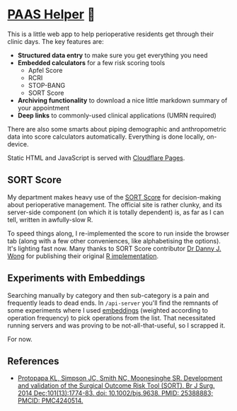 # [PAAS Helper](https://paas.nunn.io) 🤖
This is a little web app to help perioperative residents get through their clinic days. The key features are:

- **Structured data entry** to make sure you get everything you need
- **Embedded calculators** for a few risk scoring tools
    - Apfel Score
    - RCRI
    - STOP-BANG
    - SORT Score
- **Archiving functionality** to download a nice little markdown summary of your appointment
- **Deep links** to commonly-used clinical applications (UMRN required)

There are also some smarts about piping demographic and anthropometric data into score calculators automatically. Everything is done locally, on-device.

Static HTML and JavaScript is served with [Cloudflare Pages](https://pages.cloudflare.com).

## SORT Score
My department makes heavy use of the [SORT Score](http://sortsurgery.com) for decision-making about perioperative management. The official site is rather clunky, and its server-side component (on which it is totally dependent) is, as far as I can tell, written in awfully-slow R.

To speed things along, I re-implemented the score to run inside the browser tab (along with a few other conveniences, like alphabetising the options). It's lighting fast now. Many thanks to SORT Score contributor [Dr Danny J. Wong](https://dannyjnwong.github.io/about/) for publishing their original [R implementation](https://github.com/dannyjnwong/SORTWebCalc_dev).

## Experiments with Embeddings
Searching manually by category and then sub-category is a pain and frequently leads to dead ends. In `/api-server` you'll find the remnants of some experiments where I used [embeddings](https://www.cloudflare.com/en-gb/learning/ai/what-are-embeddings/) (weighted according to operation frequency) to pick operations from the list. That necessitated running servers and was proving to be not-all-that-useful, so I scrapped it.

For now.

## References
- [Protopapa KL, Simpson JC, Smith NC, Moonesinghe SR. Development and validation of the Surgical Outcome Risk Tool (SORT). Br J Surg. 2014 Dec;101(13):1774-83. doi: 10.1002/bjs.9638. PMID: 25388883; PMCID: PMC4240514.](https://doi.org/10.1002/bjs.9638)